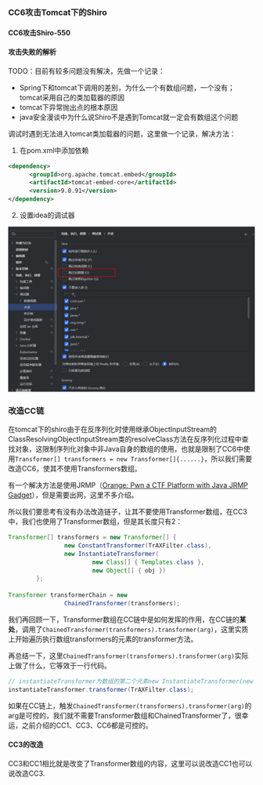 ### CC6攻击Tomcat下的Shiro

#### CC6攻击Shiro-550

#### 攻击失败的解析

TODO：目前有较多问题没有解决，先做一个记录：

* Spring下和tomcat下调用的差别，为什么一个有数组问题，一个没有；tomcat采用自己的类加载器的原因
* tomcat下异常抛出点的根本原因
* java安全漫谈中为什么说Shiro不是遇到Tomcat就一定会有数组这个问题

调试时遇到无法进入tomcat类加载器的问题，这里做一个记录，解决方法：

1. 在pom.xml中添加依赖

```xml
<dependency>
      <groupId>org.apache.tomcat.embed</groupId>
      <artifactId>tomcat-embed-core</artifactId>
      <version>9.0.91</version>
</dependency>
```

2. 设置idea的调试器

![image-20240724164740683](./images/image-20240724164740683.png)

### 改造CC链

在tomcat下的shiro由于在反序列化时使用继承ObjectInputStream的ClassResolvingObjectInputStream类的resolveClass方法在反序列化过程中查找对象，这限制序列化对象中非Java自身的数组的使用，也就是限制了CC6中使用`Transformer[] transformers = new Transformer[]{......}`，所以我们需要改造CC6，使其不使用Transformers数组。

有一个解决方法是使用JRMP（[Orange: Pwn a CTF Platform with Java JRMP Gadget](https://blog.orange.tw/2018/03/pwn-ctf-platform-with-java-jrmp-gadget.html)），但是需要出网，这里不多介绍。

所以我们要思考有没有办法改造链子，让其不要使用Transformer数组，在CC3中，我们也使用了Transformer数组，但是其长度只有2：

```java
Transformer[] transformers = new Transformer[] {
                new ConstantTransformer(TrAXFilter.class),
                new InstantiateTransformer(
                        new Class[] { Templates.class },
                        new Object[] { obj })
        };

Transformer transformerChain = new
                ChainedTransformer(transformers);
```

我们再回顾一下，Transformer数组在CC链中是如何发挥的作用，在CC链的**某处**，调用了`ChainedTransformer(transformers).transformer(arg)`，这里实质上开始遍历执行数组transformers的元素的transformer方法。

再总结一下，这里`ChainedTransformer(transformers).transformer(arg)`实际上做了什么，它等效于一行代码。

```java
// instantiateTransformer为数组的第二个元素new InstantiateTransformer(new Class[] { Templates.class }, new Object[] { obj })
instantiateTransformer.transformer(TrAXFilter.class);
```

如果在CC链上，触发`ChainedTransformer(transformers).transformer(arg)`的arg是可控的，我们就不需要Transformer数组和ChainedTransformer了，很幸运，之前介绍的CC1、CC3、CC6都是可控的。

#### CC3的改造

CC3和CC1相比就是改变了Transformer数组的内容，这里可以说改造CC1也可以说改造CC3.

